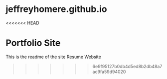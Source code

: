 jeffreyhomere.github.io
=======================
<<<<<<< HEAD

Portfolio Site
=======
This is the readme of the site
Resume Website
>>>>>>> 6e9f95127b0db4d5ed8b2db48a7ac9fa59d94020
